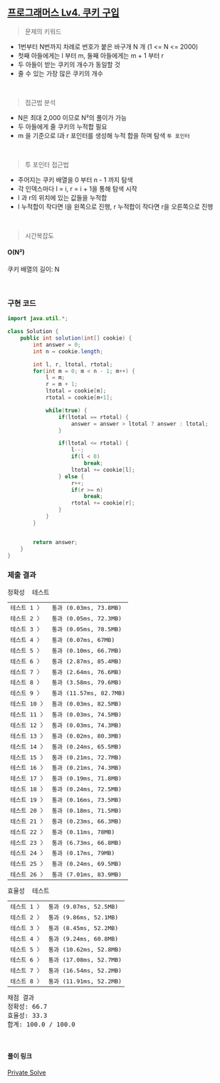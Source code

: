 ## [프로그래머스 Lv4. 쿠키 구입](https://school.programmers.co.kr/learn/courses/30/lessons/49995)

> 문제의 키워드

- 1번부터 N번까지 차례로 번호가 붙은 바구개 N 개 (1 <= N <= 2000)
- 첫째 아들에게는 l 부터 m, 둘째 아들에게는 m + 1 부터 r
- 두 아들이 받는 쿠키의 개수가 동일할 것
- 줄 수 있는 가장 많은 쿠키의 개수

<br/>

> 접근법 분석

- N은 최대 2,000 이므로 N²의 풀이가 가능
- 두 아들에게 줄 쿠키의 누적합 필요
- m 을 기준으로 l과 r 포인터를 생성해 누적 합을 하며 탐색 `투 포인터`

<br/>

> 투 포인터 접근법

- 주어지는 쿠키 배열을 0 부터 n - 1 까지 탐색
- 각 인덱스마다 l = i, r = i + 1을 통해 탐색 시작
- l 과 r의 위치에 있는 값들을 누적합
- l 누적합이 작다면 l을 왼쪽으로 진행, r 누적합이 작다면 r을 오른쪽으로 진행

<br/>

> 시간복잡도

#### O(N²)

쿠키 배열의 길이: N

<br/>

### 구현 코드

```java
import java.util.*;

class Solution {
    public int solution(int[] cookie) {
        int answer = 0;
        int n = cookie.length;

        int l, r, ltotal, rtotal;
        for(int m = 0; m < n - 1; m++) {
            l = m;
            r = m + 1;
            ltotal = cookie[m];
            rtotal = cookie[m+1];

            while(true) {
                if(ltotal == rtotal) {
                    answer = answer > ltotal ? answer : ltotal;
                }

                if(ltotal <= rtotal) {
                    l--;
                    if(l < 0)
                        break;
                    ltotal += cookie[l];
                } else {
                    r++;
                    if(r >= n)
                        break;
                    rtotal += cookie[r];
                }
            }
        }


        return answer;
    }
}
```

### 제출 결과

<pre class="console-content"><div class="console-message">정확성  테스트</div><table class="console-test-group" data-category="correctness"><tbody><tr data-testcase-id="27723"><td valign="top" class="td-label">테스트 1 <span>〉</span></td><td class="result passed">통과 (0.03ms, 73.8MB)</td></tr><tr data-testcase-id="27724"><td valign="top" class="td-label">테스트 2 <span>〉</span></td><td class="result passed">통과 (0.05ms, 72.3MB)</td></tr><tr data-testcase-id="27725"><td valign="top" class="td-label">테스트 3 <span>〉</span></td><td class="result passed">통과 (0.05ms, 78.5MB)</td></tr><tr data-testcase-id="27726"><td valign="top" class="td-label">테스트 4 <span>〉</span></td><td class="result passed">통과 (0.07ms, 67MB)</td></tr><tr data-testcase-id="27727"><td valign="top" class="td-label">테스트 5 <span>〉</span></td><td class="result passed">통과 (0.10ms, 66.7MB)</td></tr><tr data-testcase-id="27728"><td valign="top" class="td-label">테스트 6 <span>〉</span></td><td class="result passed">통과 (2.87ms, 85.4MB)</td></tr><tr data-testcase-id="27729"><td valign="top" class="td-label">테스트 7 <span>〉</span></td><td class="result passed">통과 (2.64ms, 76.6MB)</td></tr><tr data-testcase-id="27730"><td valign="top" class="td-label">테스트 8 <span>〉</span></td><td class="result passed">통과 (3.58ms, 79.6MB)</td></tr><tr data-testcase-id="27731"><td valign="top" class="td-label">테스트 9 <span>〉</span></td><td class="result passed">통과 (11.57ms, 82.7MB)</td></tr><tr data-testcase-id="27732"><td valign="top" class="td-label">테스트 10 <span>〉</span></td><td class="result passed">통과 (0.03ms, 82.5MB)</td></tr><tr data-testcase-id="27733"><td valign="top" class="td-label">테스트 11 <span>〉</span></td><td class="result passed">통과 (0.03ms, 74.5MB)</td></tr><tr data-testcase-id="27734"><td valign="top" class="td-label">테스트 12 <span>〉</span></td><td class="result passed">통과 (0.03ms, 74.3MB)</td></tr><tr data-testcase-id="27735"><td valign="top" class="td-label">테스트 13 <span>〉</span></td><td class="result passed">통과 (0.02ms, 80.3MB)</td></tr><tr data-testcase-id="27736"><td valign="top" class="td-label">테스트 14 <span>〉</span></td><td class="result passed">통과 (0.24ms, 65.5MB)</td></tr><tr data-testcase-id="27737"><td valign="top" class="td-label">테스트 15 <span>〉</span></td><td class="result passed">통과 (0.21ms, 72.7MB)</td></tr><tr data-testcase-id="27738"><td valign="top" class="td-label">테스트 16 <span>〉</span></td><td class="result passed">통과 (0.21ms, 74.3MB)</td></tr><tr data-testcase-id="27739"><td valign="top" class="td-label">테스트 17 <span>〉</span></td><td class="result passed">통과 (0.19ms, 71.8MB)</td></tr><tr data-testcase-id="27740"><td valign="top" class="td-label">테스트 18 <span>〉</span></td><td class="result passed">통과 (0.24ms, 72.5MB)</td></tr><tr data-testcase-id="27741"><td valign="top" class="td-label">테스트 19 <span>〉</span></td><td class="result passed">통과 (0.16ms, 73.5MB)</td></tr><tr data-testcase-id="27742"><td valign="top" class="td-label">테스트 20 <span>〉</span></td><td class="result passed">통과 (0.18ms, 71.5MB)</td></tr><tr data-testcase-id="27743"><td valign="top" class="td-label">테스트 21 <span>〉</span></td><td class="result passed">통과 (0.23ms, 66.3MB)</td></tr><tr data-testcase-id="27744"><td valign="top" class="td-label">테스트 22 <span>〉</span></td><td class="result passed">통과 (0.11ms, 78MB)</td></tr><tr data-testcase-id="27745"><td valign="top" class="td-label">테스트 23 <span>〉</span></td><td class="result passed">통과 (6.73ms, 66.8MB)</td></tr><tr data-testcase-id="27746"><td valign="top" class="td-label">테스트 24 <span>〉</span></td><td class="result passed">통과 (0.17ms, 79MB)</td></tr><tr data-testcase-id="27747"><td valign="top" class="td-label">테스트 25 <span>〉</span></td><td class="result passed">통과 (0.24ms, 69.5MB)</td></tr><tr data-testcase-id="27748"><td valign="top" class="td-label">테스트 26 <span>〉</span></td><td class="result passed">통과 (7.01ms, 83.9MB)</td></tr></tbody></table><div class="console-message">효율성  테스트</div><table class="console-test-group" data-category="effectiveness"><tbody><tr data-testcase-id="27749"><td valign="top" class="td-label">테스트 1 <span>〉</span></td><td class="result passed">통과 (9.07ms, 52.5MB)</td></tr><tr data-testcase-id="27750"><td valign="top" class="td-label">테스트 2 <span>〉</span></td><td class="result passed">통과 (9.86ms, 52.1MB)</td></tr><tr data-testcase-id="27751"><td valign="top" class="td-label">테스트 3 <span>〉</span></td><td class="result passed">통과 (8.45ms, 52.2MB)</td></tr><tr data-testcase-id="27752"><td valign="top" class="td-label">테스트 4 <span>〉</span></td><td class="result passed">통과 (9.24ms, 60.8MB)</td></tr><tr data-testcase-id="27753"><td valign="top" class="td-label">테스트 5 <span>〉</span></td><td class="result passed">통과 (10.62ms, 52.8MB)</td></tr><tr data-testcase-id="27754"><td valign="top" class="td-label">테스트 6 <span>〉</span></td><td class="result passed">통과 (17.08ms, 52.7MB)</td></tr><tr data-testcase-id="27755"><td valign="top" class="td-label">테스트 7 <span>〉</span></td><td class="result passed">통과 (16.54ms, 52.2MB)</td></tr><tr data-testcase-id="27756"><td valign="top" class="td-label">테스트 8 <span>〉</span></td><td class="result passed">통과 (11.91ms, 52.2MB)</td></tr></tbody></table><div class="console-heading">채점 결과</div><div class="console-message">정확성: 66.7</div><div class="console-message">효율성: 33.3</div><div class="console-message">합계: 100.0 / 100.0</div></pre>

<br>

#### 풀이 링크

[Private Solve](https://github.com/The-Four-Error-Pickers/Algorithm-Study/tree/main/Private%20Solve/프로그래머스/49995.%20%EC%BF%A0%ED%82%A4%20%EA%B5%AC%EC%9E%85/ChaNyeok1225)
